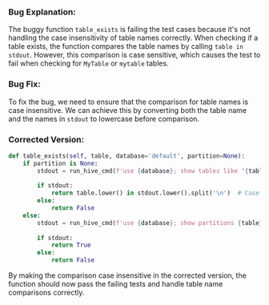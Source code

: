 ### Bug Explanation:

The buggy function `table_exists` is failing the test cases because it's not handling the case insensitivity of table names correctly. When checking if a table exists, the function compares the table names by calling `table in stdout`. However, this comparison is case sensitive, which causes the test to fail when checking for `MyTable` or `mytable` tables.

### Bug Fix:

To fix the bug, we need to ensure that the comparison for table names is case insensitive. We can achieve this by converting both the table name and the names in `stdout` to lowercase before comparison.

### Corrected Version:

```python
def table_exists(self, table, database='default', partition=None):
    if partition is None:
        stdout = run_hive_cmd(f'use {database}; show tables like "{table}";')
        
        if stdout:
            return table.lower() in stdout.lower().split('\n')  # Case insensitive comparison
        else:
            return False
    else:
        stdout = run_hive_cmd(f'use {database}; show partitions {table} partition ({self.partition_spec(partition)})')
        
        if stdout:
            return True
        else:
            return False
``` 

By making the comparison case insensitive in the corrected version, the function should now pass the failing tests and handle table name comparisons correctly.